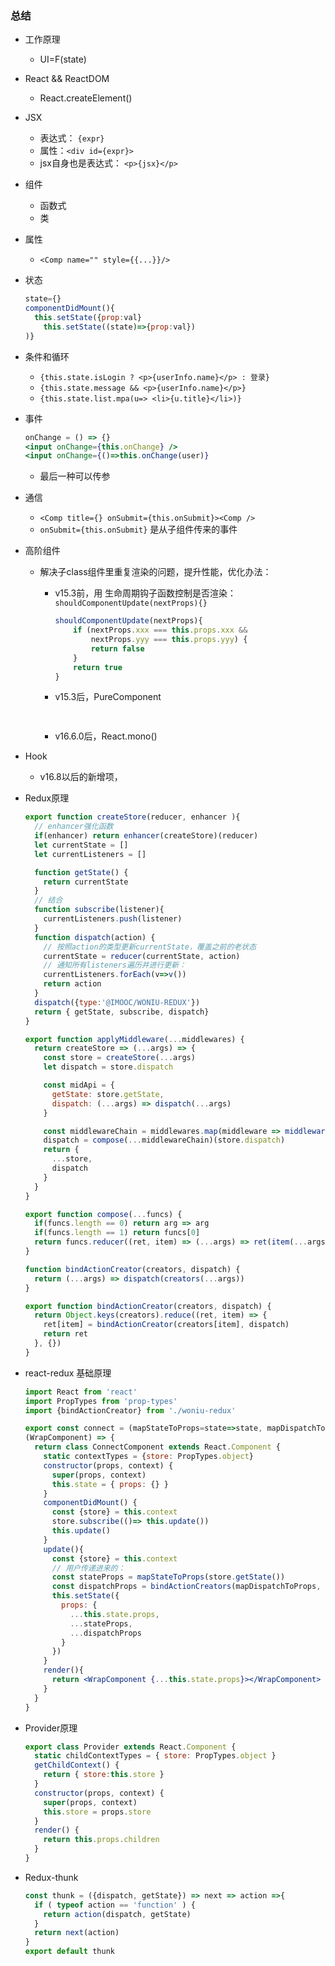 ### 总结

+ 工作原理

  + UI=F(state)
  
+ React && ReactDOM 

  + React.createElement()
  
+ JSX

  +  表达式： `{expr}`
  + 属性：`<div id={expr}>`
  + jsx自身也是表达式： `<p>{jsx}</p>`

+ 组件

  + 函数式
  + 类

+ 属性

  + `<Comp name="" style={{...}}/>`

+ 状态

  ```jsx
  state={} 
  componentDidMount(){
  	this.setState({prop:val}
      this.setState((state)=>{prop:val})
  )}
  ```


+ 条件和循环

  + `{this.state.isLogin ? <p>{userInfo.name}</p> : 登录}`
  + `{this.state.message && <p>{userInfo.name}</p>}`
  + `{this.state.list.mpa(u=> <li>{u.title}</li>)}`

+ 事件

  ```jsx
  onChange = () => {}
  <input onChange={this.onChange} />
  <input onChange={()=>this.onChange(user)}
  ```


  + 最后一种可以传参

+ 通信

  + `<Comp title={} onSubmit={this.onSubmit}><Comp />`
  + `onSubmit={this.onSubmit}` 是从子组件传来的事件
  
+ 高阶组件


  + 解决子class组件里重复渲染的问题，提升性能，优化办法：


    + v15.3前，用 生命周期钩子函数控制是否渲染：`shouldComponentUpdate(nextProps){}`

      ```jsx
      shouldComponentUpdate(nextProps){
          if (nextProps.xxx === this.props.xxx &&
              nextProps.yyy === this.props.yyy) {
              return false
          }
          return true
      }
      ```

    + v15.3后，PureComponent

      ```jsx
          
      ```

    + v16.6.0后，React.mono()


+ Hook
  + v16.8以后的新增项，

+ Redux原理
  ```js
  export function createStore(reducer, enhancer ){
    // enhancer强化函数
    if(enhancer) return enhancer(createStore)(reducer)
    let currentState = []
    let currentListeners = []

    function getState() {
      return currentState
    }
    // 结合
    function subscribe(listener){
      currentListeners.push(listener)
    }
    function dispatch(action) {
      // 按照action的类型更新currentState，覆盖之前的老状态
      currentState = reducer(currentState, action)
      // 通知所有listeners遍历并进行更新：
      currentListeners.forEach(v=>v())
      return action
    }
    dispatch({type:'@IMOOC/WONIU-REDUX'})
    return { getState, subscribe, dispatch}
  }

  export function applyMiddleware(...middlewares) {
    return createStore => (...args) => {
      const store = createStore(...args)
      let dispatch = store.dispatch

      const midApi = {
        getState: store.getState,
        dispatch: (...args) => dispatch(...args)
      }

      const middlewareChain = middlewares.map(middleware => middleware(midApi))
      dispatch = compose(...middlewareChain)(store.dispatch)
      return {
        ...store,
        dispatch
      }
    }
  }

  export function compose(...funcs) {
    if(funcs.length == 0) return arg => arg
    if(funcs.length == 1) return funcs[0]
    return funcs.reducer((ret, item) => (...args) => ret(item(...args)))
  }

  function bindActionCreator(creators, dispatch) {
    return (...args) => dispatch(creators(...args))
  }

  export function bindActionCreator(creators, dispatch) {
    return Object.keys(creators).reduce((ret, item) => {
      ret[item] = bindActionCreator(creators[item], dispatch)
      return ret
    }, {})
  }
  ```

+ react-redux 基础原理

  ```jsx
  import React from 'react'
  import PropTypes from 'prop-types'
  import {bindActionCreator} from './woniu-redux'

  export const connect = (mapStateToProps=state=>state, mapDispatchToProps={})=>
  (WrapComponent) => {
    return class ConnectComponent extends React.Component {
      static contextTypes = {store: PropTypes.object}
      constructor(props, context) {
        super(props, context)
        this.state = { props: {} }
      }
      componentDidMount() {
        const {store} = this.context
        store.subscribe(()=> this.update())
        this.update()
      }
      update(){
        const {store} = this.context
        // 用户传递进来的：
        const stateProps = mapStateToProps(store.getState())
        const dispatchProps = bindActionCreators(mapDispatchToProps, store.dispatch)
        this.setState({
          props: {
            ...this.state.props,
            ...stateProps,
            ...dispatchProps
          }
        })
      }
      render(){
        return <WrapComponent {...this.state.props}></WrapComponent>
      }
    }
  }
  ```
+ Provider原理
  ```jsx
  export class Provider extends React.Component {
    static childContextTypes = { store: PropTypes.object }
    getChildContext() {
      return { store:this.store }
    }
    constructor(props, context) {
      super(props, context)
      this.store = props.store
    }
    render() {
      return this.props.children
    }
  }
  ```

+ Redux-thunk
  ```jsx
  const thunk = ({dispatch, getState}) => next => action =>{
    if ( typeof action == 'function' ) {
      return action(dispatch, getState)
    }
    return next(action)
  }
  export default thunk
  ```
